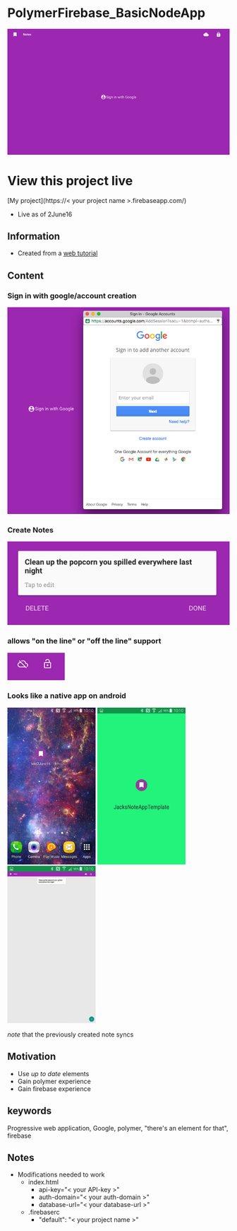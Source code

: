# PolymerFirebase_BasicNodeApp
![homePageScreenShot](md_img/homePageScreenShot.png)

# View this project live
[My project](https://< your project name >.firebaseapp.com/)
* Live as of 2June16

## Information
* Created from a [web tutorial](https://codelabs.developers.google.com/codelabs/polymer-firebase-pwa/index.html?index=..%2F..%2Fio2016#0)

## Content
### Sign in with google/account creation
![googleSignin](md_img/googleSignin.png)

### Create Notes
![noteExample](md_img/noteExample.png)

### allows "on the line" or "off the line" support
![offline](md_img/offline.png)

### Looks like a native app on android
<img src="md_img/Android_pageIcon.png" alt="Android_pageIcon" style="width: 200px;"/>
<img src="md_img/Android_splashScreen.png" alt="Android_splashScreen.png" style="width: 200px;"/>
<img src="md_img/Android_inApp.png" alt="Android_inApp.png" style="width: 200px;"/>

*note* that the previously created note syncs


## Motivation
* Use *up to date* elements
* Gain polymer experience
* Gain firebase experience

## keywords
Progressive web application, Google, polymer, "there's an element for that", firebase

## Notes
* Modifications needed to work
  * index.html
    * api-key="< your API-key >"
    * auth-domain="< your auth-domain >"
    * database-url="< your database-url >"
  * .firebaserc
    * "default": "< your project name >"
